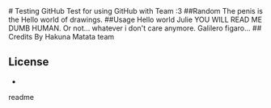 <snippet>
  <content>
# Testing GitHub
Test for using GitHub with Team :3
##Random
The penis is the Hello world of drawings.
##Usage
Hello world Julie
YOU WILL READ ME DUMB HUMAN.
Or not... whatever i don't care anymore.
Galilero figaro... 
## Credits
By Hakuna Matata team

## License
-

  <tabTrigger>readme</tabTrigger>
</snippet>

